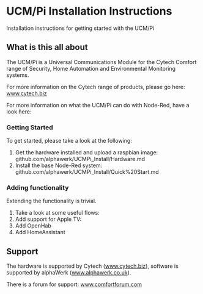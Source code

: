 # UCM/Pi Installation Instructions

Installation instructions for getting started with the UCM/Pi

## What is this all about

The UCM/Pi is a Universal Communications Module for the Cytech Comfort range of Security, Home Automation and Environmental Monitoring systems.

For more information on the Cytech range of products, please go here: www.cytech.biz

For more information on what the UCM/Pi can do with Node-Red, have a look here: 

### Getting Started

To get started, please take a look at the following:

1.  Get the hardware installed and upload a raspbian image: github.com/alphawerk/UCMPi_Install/Hardware.md
2.  Install the base Node-Red system: github.com/alphawerk/UCMPi_Install/Quick%20Start.md

### Adding functionality

Extending the functionality is trivial.

1.  Take a look at some useful flows: 
2.  Add support for Apple TV:
3.  Add OpenHab
4.  Add HomeAssistant

## Support

The hardware is supported by Cytech (www.cytech.biz), software is supported by alphaWerk (www.alphawerk.co.uk).

There is a forum for support: www.comfortforum.com
